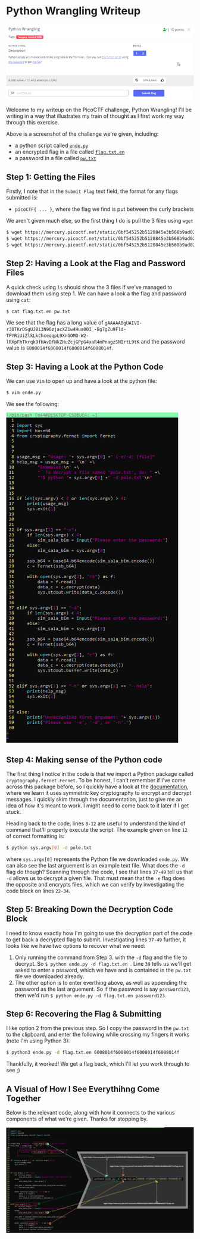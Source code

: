 # Python Wrangling Writeup

![alt text](https://github.com/Lona44/write-ups/blob/main/PicoCTF/Python%20Wrangling/2021-05-10%2018_59_20-picoCTF%20-%20picoGym.png "Description")

Welcome to my writeup on the PicoCTF challenge, Python Wrangling! I'll be writing in a way that illustrates my train of thought as I first work my way through this exercise.

Above is a screenshot of the challenge we're given, including:
  * a python script called [`ende.py`](https://mercury.picoctf.net/static/0bf545252b5120845e3b568b9ad0277e/ende.py)
  * an encrypted flag in a file called [`flag.txt.en`](https://mercury.picoctf.net/static/0bf545252b5120845e3b568b9ad0277e/flag.txt.en)
  * a password in a file called [`pw.txt`](https://mercury.picoctf.net/static/0bf545252b5120845e3b568b9ad0277e/pw.txt)

## Step 1: Getting the Files
Firstly, I note that in the `Submit Flag` text field, the format for any flags submitted is:
 * `picoCTF{ ... }`, where the flag we find is put between the curly brackets

We aren't given much else, so the first thing I do is pull the 3 files using `wget`
```bash
$ wget https://mercury.picoctf.net/static/0bf545252b5120845e3b568b9ad0277e/ende.py
$ wget https://mercury.picoctf.net/static/0bf545252b5120845e3b568b9ad0277e/flag.txt.en
$ wget https://mercury.picoctf.net/static/0bf545252b5120845e3b568b9ad0277e/pw.txt
```

## Step 2: Having a Look at the Flag and Password Files
A quick check using `ls` should show the 3 files if we've managed to download them using step 1. We can have a look a the flag and password using `cat`:
```bash
$ cat flag.txt.en pw.txt
```
We see that the flag has a long value of `gAAAAABgUAIVI-r3OTKrDSgUJ8i3N9OzjacXZ1w4Hua00I_-Bg7gZu9Fld-TFYRiUiZlkLkChceqqpL9XnGOMO-W2-lRXpFhTkrqk9fHAvDfNkZHuZcjGPpG4xaR4mPnagzSNIrtL9tK` and the password value is `6008014f6008014f6008014f6008014f`.

## Step 3: Having a Look at the Python Code
We can use `Vim` to open up and have a look at the python file:
```bash
$ vim ende.py
```
We see the following:

![](https://github.com/Lona44/write-ups/blob/main/PicoCTF/Python%20Wrangling/ende_long_code.png "ende.py")

## Step 4: Making sense of the Python code
The first thing I notice in the code is that we import a Python package called `cryptography.fernet.Fernet`. To be honest, I can't remember if I've come across this package before, so I quickly have a look at the [documentation](https://cryptography.io/en/latest/fernet/), where we learn it uses symmetric key cryptography to encrypt and decrypt messages. I quickly skim through the documentation, just to give me an idea of how it's meant to work. I might need to come back to it later if I get stuck.

Heading back to the code, lines `8-12` are useful to understand the kind of command that'll properly execute the script. The example given on line `12` of correct formatting is:
```bash
$ python sys.argv[0] -d pole.txt
```
where `sys.argv[0]` represents the Python file we downloaded `ende.py`. We can also see the last arguement is an example text file. What does the `-d` flag do though? Scanning through the code, I see that lines `37-49` tell us that `-d` allows us to decrypt a given file. That must mean that the `-e` flag does the opposite and encrypts files, which we can verify by investigating the code block on lines `22-34`.

## Step 5: Breaking Down the Decryption Code Block
I need to know exactly how I'm going to use the decryption part of the code to get back a decrypted flag to submit. Investigating lines `37-49` further, it looks like we have two options to recover what we need:
  1. Only running the command from Step 3. with the `-d` flag and the file to decrypt. So `$ python ende.py -d flag.txt.en `. Line `39` tells us we'll get asked to enter a pssword, which we have and is contained in the `pw.txt` file we downloaded already.
  2. The other option is to enter everthing above, as well as appending the password as the last arguement. So if the password is say `password123`, then we'd run `$ python ende.py -d flag.txt.en password123`.

## Step 6: Recovering the Flag & Submitting
I like option 2 from the previous step. So I copy the password in the `pw.txt` to the clipboard, and enter the following while crossing my fingers it works (note I'm using Python 3):
```bash
$ python3 ende.py -d flag.txt.en 6008014f6008014f6008014f6008014f
```
Thankfully, it worked! We get a flag back, which I'll let you work through to see ;)

## A Visual of How I See Everythihng Come Together
Below is the relevant code, along with how it connects to the various components of what we're given. Thanks for stopping by.

![](https://github.com/Lona44/write-ups/blob/main/PicoCTF/Python%20Wrangling/Python%20Wrangling.png)

